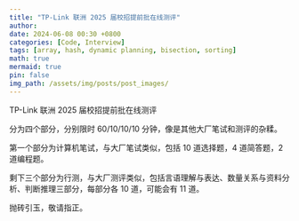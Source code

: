 ```yaml
---
title: "TP-Link 联洲 2025 届校招提前批在线测评"
author: 
date: 2024-06-08 00:30 +0800
categories: [Code, Interview]
tags: [array, hash, dynamic planning, bisection, sorting]
math: true
mermaid: true
pin: false
img_path: /assets/img/posts/post_images/
---
```




TP-Link 联洲 2025 届校招提前批在线测评

分为四个部分，分别限时 60/10/10/10 分钟，像是其他大厂笔试和测评的杂糅。

第一个部分为计算机笔试，与大厂笔试类似，包括 10 道选择题，4 道简答题，2 道编程题。

剩下三个部分为行测，与大厂测评类似，包括言语理解与表达、数量关系与资料分析、判断推理三部分，每部分各 10 道，可能会有 11 道。



抛砖引玉，敬请指正。


